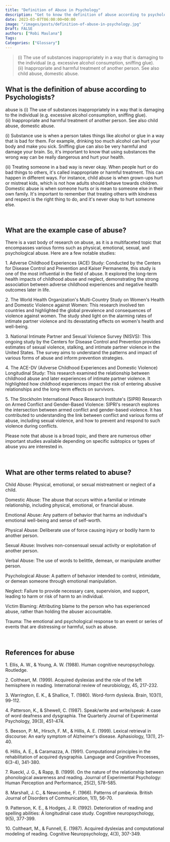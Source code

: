 ```yaml
---
title: "Definition of Abuse in Psychology"
description: "Get to know the definition of abuse according to psychologists."
date: 2023-03-07T06:00:00+00:00
image: "/images/posts/definition-of-abuse-in-psychology.jpg"
Draft: FALSE
authors: ["Robi Maulana"]
Tags: 
Categories: ["Glossary"]
---
```






> (i) The use of substances inappropriately in a way that is damaging to the individual (e.g. excessive alcohol consumption, sniffing glue). (ii) Inappropriate and harmful treatment of another person. See also child abuse, domestic abuse.

## What is the definition of abuse according to Psychologists?

abuse is (i) The use of substances inappropriately in a way that is damaging to the individual (e.g. excessive alcohol consumption, sniffing glue). (ii) Inappropriate and harmful treatment of another person. See also child abuse, domestic abuse.

(i) Substance use is when a person takes things like alcohol or glue in a way that is bad for them. For example, drinking too much alcohol can hurt your body and make you sick. Sniffing glue can also be very harmful and damage your brain. So, it's important to know that using substances the wrong way can be really dangerous and hurt your health.

(ii) Treating someone in a bad way is never okay. When people hurt or do bad things to others, it's called inappropriate or harmful treatment. This can happen in different ways. For instance, child abuse is when grown-ups hurt or mistreat kids, which is not how adults should behave towards children. Domestic abuse is when someone hurts or is mean to someone else in their own family. It's important to remember that treating others with kindness and respect is the right thing to do, and it's never okay to hurt someone else.

 

## What are the example case of abuse?

There is a vast body of research on abuse, as it is a multifaceted topic that encompasses various forms such as physical, emotional, sexual, and psychological abuse. Here are a few notable studies:

1\. Adverse Childhood Experiences (ACE) Study: Conducted by the Centers for Disease Control and Prevention and Kaiser Permanente, this study is one of the most influential in the field of abuse. It explored the long-term health impacts of childhood abuse and neglect, demonstrating the strong association between adverse childhood experiences and negative health outcomes later in life.

2\. The World Health Organization's Multi-Country Study on Women's Health and Domestic Violence against Women: This research involved ten countries and highlighted the global prevalence and consequences of violence against women. The study shed light on the alarming rates of intimate partner violence and its devastating effects on women's health and well-being.

3\. National Intimate Partner and Sexual Violence Survey (NISVS): This ongoing study by the Centers for Disease Control and Prevention provides estimates of sexual violence, stalking, and intimate partner violence in the United States. The survey aims to understand the patterns and impact of various forms of abuse and inform prevention strategies.

4\. The ACE-DV (Adverse Childhood Experiences and Domestic Violence) Longitudinal Study: This research examined the relationship between childhood abuse and later experiences of intimate partner violence. It highlighted how childhood experiences impact the risk of entering abusive relationships and the long-term effects on survivors.

5\. The Stockholm International Peace Research Institute's (SIPRI) Research on Armed Conflict and Gender-Based Violence: SIPRI's research explores the intersection between armed conflict and gender-based violence. It has contributed to understanding the link between conflict and various forms of abuse, including sexual violence, and how to prevent and respond to such violence during conflicts.

Please note that abuse is a broad topic, and there are numerous other important studies available depending on specific subtopics or types of abuse you are interested in.

 

## What are other terms related to abuse?

Child Abuse: Physical, emotional, or sexual mistreatment or neglect of a child.

Domestic Abuse: The abuse that occurs within a familial or intimate relationship, including physical, emotional, or financial abuse.

Emotional Abuse: Any pattern of behavior that harms an individual's emotional well-being and sense of self-worth.

Physical Abuse: Deliberate use of force causing injury or bodily harm to another person.

Sexual Abuse: Involves non-consensual sexual activity or exploitation of another person.

Verbal Abuse: The use of words to belittle, demean, or manipulate another person.

Psychological Abuse: A pattern of behavior intended to control, intimidate, or demean someone through emotional manipulation.

Neglect: Failure to provide necessary care, supervision, and support, leading to harm or risk of harm to an individual.

Victim Blaming: Attributing blame to the person who has experienced abuse, rather than holding the abuser accountable.

Trauma: The emotional and psychological response to an event or series of events that are distressing or harmful, such as abuse.

 

## References for abuse

1\. Ellis, A. W., & Young, A. W. (1988). Human cognitive neuropsychology. Routledge.

2\. Coltheart, M. (1999). Acquired dyslexias and the role of the left hemisphere in reading. International review of neurobiology, 45, 217-232.

3\. Warrington, E. K., & Shallice, T. (1980). Word-form dyslexia. Brain, 103(1), 99-112.

4\. Patterson, K., & Shewell, C. (1987). Speak/write and write/speak: A case of word deafness and dysgraphia. The Quarterly Journal of Experimental Psychology, 39(3), 451-474.

5\. Beeson, P. M., Hirsch, F. M., & Hillis, A. E. (1999). Lexical retrieval in discourse: An early symptom of Alzheimer's disease. Aphasiology, 13(1), 21-40.

6\. Hillis, A. E., & Caramazza, A. (1991). Computational principles in the rehabilitation of acquired dysgraphia. Language and Cognitive Processes, 6(3-4), 341-380.

7\. Rueckl, J. G., & Rapp, B. (1999). On the nature of the relationship between phonological awareness and reading. Journal of Experimental Psychology: Human Perception and Performance, 25(2), 578-585.

8\. Marshall, J. C., & Newcombe, F. (1966). Patterns of paralexia. British Journal of Disorders of Communication, 1(1), 56-70.

9\. Patterson, K. E., & Hodges, J. R. (1992). Deterioration of reading and spelling abilities: A longitudinal case study. Cognitive neuropsychology, 9(5), 377-399.

10\. Coltheart, M., & Funnell, E. (1987). Acquired dyslexias and computational modeling of reading. Cognitive Neuropsychology, 4(3), 307-349.
